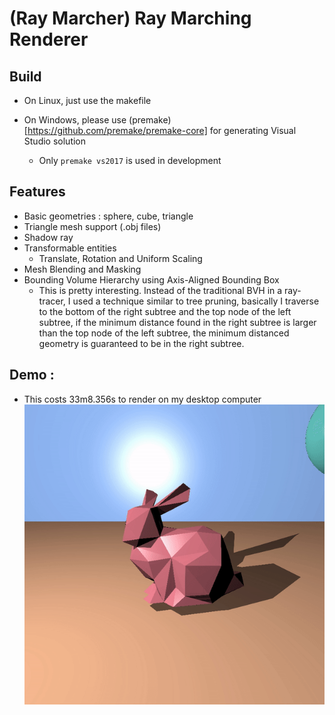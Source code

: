 # (Ray Marcher) Ray Marching Renderer

## Build

* On Linux, just use the makefile

* On Windows, please use (premake)[https://github.com/premake/premake-core] for generating Visual Studio solution
    * Only `premake vs2017` is used in development

## Features

* Basic geometries : sphere, cube, triangle
* Triangle mesh support (.obj files)
* Shadow ray
* Transformable entities
    * Translate, Rotation and Uniform Scaling
* Mesh Blending and Masking
* Bounding Volume Hierarchy using Axis-Aligned Bounding Box
    * This is pretty interesting. Instead of the traditional BVH in a ray-tracer, I used a technique similar to tree pruning, basically I traverse to the bottom of the right subtree and the top node of the left subtree, if the minimum distance found in the right subtree is larger than the top node of the left subtree, the minimum distanced geometry is guaranteed to be in the right subtree.

## Demo :

* This costs 33m8.356s to render on my desktop computer
![result](./exports/ray_marcher.gif)
